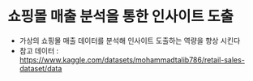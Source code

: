 # 쇼핑몰 매출 분석을 통한 인사이트 도출

- 가상의 쇼핑몰 매출 데이터를 분석해 인사이트 도출하는 역량을 향상 시킨다 
- 참고 데이터 : https://www.kaggle.com/datasets/mohammadtalib786/retail-sales-dataset/data
